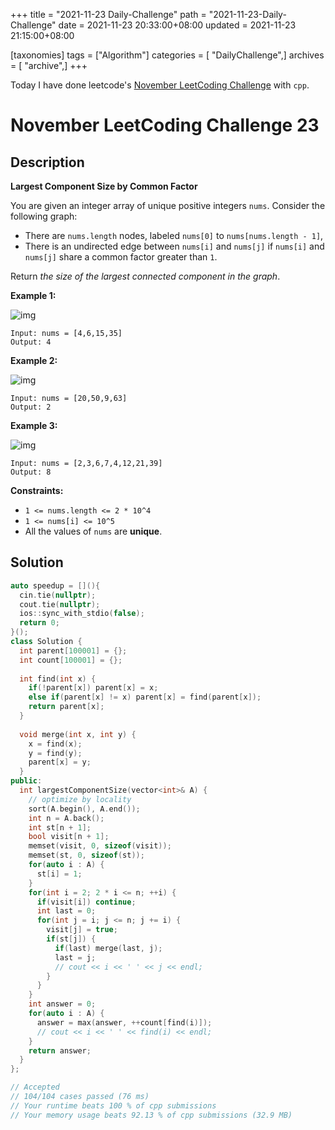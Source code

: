 +++
title = "2021-11-23 Daily-Challenge"
path = "2021-11-23-Daily-Challenge"
date = 2021-11-23 20:33:00+08:00
updated = 2021-11-23 21:15:00+08:00

[taxonomies]
tags = ["Algorithm"]
categories = [ "DailyChallenge",]
archives = [ "archive",]
+++

Today I have done leetcode's [November LeetCoding Challenge](https://leetcode.com/problems/largest-component-size-by-common-factor/) with `cpp`.

<!-- more -->

# November LeetCoding Challenge 23

## Description

**Largest Component Size by Common Factor**

You are given an integer array of unique positive integers `nums`. Consider the following graph:

- There are `nums.length` nodes, labeled `nums[0]` to `nums[nums.length - 1]`,
- There is an undirected edge between `nums[i]` and `nums[j]` if `nums[i]` and `nums[j]` share a common factor greater than `1`.

Return *the size of the largest connected component in the graph*.

 

**Example 1:**

![img](https://assets.leetcode.com/uploads/2018/12/01/ex1.png)

```
Input: nums = [4,6,15,35]
Output: 4
```

**Example 2:**

![img](https://assets.leetcode.com/uploads/2018/12/01/ex2.png)

```
Input: nums = [20,50,9,63]
Output: 2
```

**Example 3:**

![img](https://assets.leetcode.com/uploads/2018/12/01/ex3.png)

```
Input: nums = [2,3,6,7,4,12,21,39]
Output: 8
```

 

**Constraints:**

- `1 <= nums.length <= 2 * 10^4`
- `1 <= nums[i] <= 10^5`
- All the values of `nums` are **unique**.

## Solution

``` cpp
auto speedup = [](){
  cin.tie(nullptr);
  cout.tie(nullptr);
  ios::sync_with_stdio(false);
  return 0;
}();
class Solution {
  int parent[100001] = {};
  int count[100001] = {};
  
  int find(int x) {
    if(!parent[x]) parent[x] = x;
    else if(parent[x] != x) parent[x] = find(parent[x]);
    return parent[x];
  }
  
  void merge(int x, int y) {
    x = find(x);
    y = find(y);
    parent[x] = y;
  }
public:
  int largestComponentSize(vector<int>& A) {
    // optimize by locality
    sort(A.begin(), A.end());
    int n = A.back();
    int st[n + 1];
    bool visit[n + 1];
    memset(visit, 0, sizeof(visit));
    memset(st, 0, sizeof(st));
    for(auto i : A) {
      st[i] = 1;
    }
    for(int i = 2; 2 * i <= n; ++i) {
      if(visit[i]) continue;
      int last = 0;
      for(int j = i; j <= n; j += i) {
        visit[j] = true;
        if(st[j]) {
          if(last) merge(last, j);
          last = j;
          // cout << i << ' ' << j << endl;
        }  
      }
    }
    int answer = 0;
    for(auto i : A) {
      answer = max(answer, ++count[find(i)]);
      // cout << i << ' ' << find(i) << endl;
    }
    return answer;
  }
};

// Accepted
// 104/104 cases passed (76 ms)
// Your runtime beats 100 % of cpp submissions
// Your memory usage beats 92.13 % of cpp submissions (32.9 MB)
```
